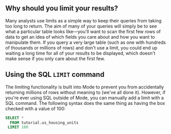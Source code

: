 ## Why should you limit your results?

Many analysts use limits as a simple way to keep their queries from taking too long to return. The aim of many of your queries will simply be to see what a particular table looks like—you'll want to scan the first few rows of data to get an idea of which fields you care about and how you want to manipulate them. If you query a very large table (such as one with hundreds of thousands or millions of rows) and don't use a limit, you could end up waiting a long time for all of your results to be displayed, which doesn't make sense if you only care about the first few.

## Using the SQL `LIMIT` command

The limiting functionality is built into Mode to prevent you from accidentally returning millions of rows without meaning to (we've all done it). However, if you're ever using SQL outside of Mode, you can manually add a limit with a SQL command. The following syntax does the same thing as having the box checked with a value of 100:

```sql
SELECT *
  FROM tutorial.us_housing_units
 LIMIT 100
```